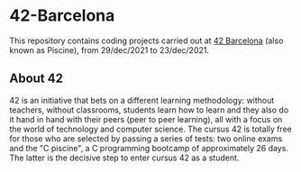 # 42-Barcelona
This repository contains coding projects carried out at [42 Barcelona](https://www.42barcelona.com/) (also known as Piscine), from 29/dec/2021 to 23/dec/2021.
## About 42

42 is an initiative that bets on a different learning methodology: without teachers, without classrooms, students learn how to learn and they also do it hand in hand with their peers (peer to peer learning), all with a focus on the world of technology and computer science.
The cursus 42 is totally free for those who are selected by passing a series of tests: two online exams and the "C piscine", a C programming bootcamp of approximately 26 days. The latter is the decisive step to enter cursus 42 as a student.
